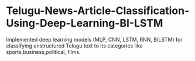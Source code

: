 # Telugu-News-Article-Classification-Using-Deep-Learning-BI-LSTM
Implemented deep learning models (MLP, CNN, LSTM, RNN, BILSTM) for classifying unstructured Telugu text to its categories like sports,business,political, films.
